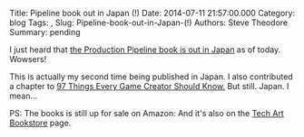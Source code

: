 Title: Pipeline book out in Japan (!)
Date: 2014-07-11 21:57:00.000
Category: blog
Tags: , 
Slug: Pipeline-book-out-in-Japan-(!)
Authors: Steve Theodore
Summary: pending

I just heard that [the Production Pipeline book is out in Japan](http://www.borndigital.co.jp/book/5160.html) as of today. Wowsers!  
  
This is actually my second time being published in Japan. I also contributed a chapter to [97 Things Every Game Creator Should Know.](http://webcatplus.nii.ac.jp/webcatplus/details/book/25610405.html)  But still. Japan. I mean...    
  
PS:  The books is still up for sale on Amazon:  And it's also on the [Tech Art Bookstore](http://techartsurvival.blogspot.com/p/bookstore.html) page.


